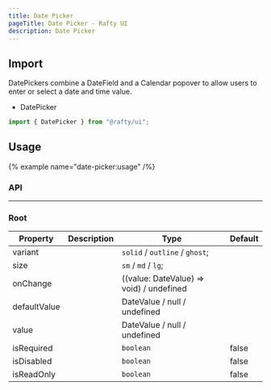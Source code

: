 ```yaml
---
title: Date Picker
pageTitle: Date Picker - Rafty UI
description: Date Picker
---
```


## Import

DatePickers combine a DateField and a Calendar popover to allow users to enter or select a date and time value.

- DatePicker

```jsx
import { DatePicker } from "@rafty/ui";
```

## Usage

{% example name="date-picker:usage" /%}

### API

---

### Root

| Property     | Description | Type                                     | Default |
| ------------ | ----------- | ---------------------------------------- | ------- |
| variant      |             | `solid` / `outline` / `ghost`;           |         |
| size         |             | `sm` / `md` / `lg`;                      |         |
| onChange     |             | ((value: DateValue) => void) / undefined |         |
| defaultValue |             | DateValue / null / undefined             |         |
| value        |             | DateValue / null / undefined             |         |
| isRequired   |             | `boolean`                                | false   |
| isDisabled   |             | `boolean`                                | false   |
| isReadOnly   |             | `boolean`                                | false   |
